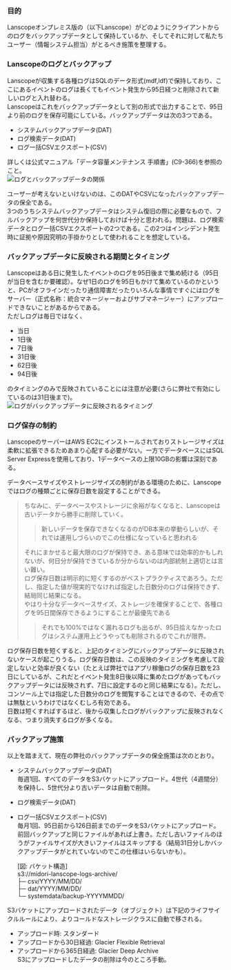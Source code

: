 ### 目的
Lanscopeオンプレミス版の（以下Lanscope）がどのようにクライアントからのログをバックアップデータとして保持しているか、そしてそれに対して私たちユーザー（情報システム担当）がとるべき施策を整理する。

### Lanscopeのログとバックアップ
Lanscopeが収集する各種ログはSQLのデータ形式(mdf,ldf)で保持しており、ここにあるイベントのログは長くてもイベント発生から95日経つと削除されて新しいログと入れ替わる。<br>
Lanscopeはこれをバックアップデータとして別の形式で出力することで、95日より前のログを保存可能にしている。バックアップデータは次の3つである。<br>
- システムバックアップデータ(DAT)<br>
- ログ検索データ(DAT)<br>
- ログ一括CSVエクスポート(CSV)<br>

詳しくは公式マニュアル「データ容量メンテナンス 手順書」(C9-366)を参照のこと。<br>
![ログとバックアップデータの関係](https://github.com/user-attachments/assets/b5430a33-9962-459c-b5ef-91c503f7659c "ログとバックアップデータの関係")<br>

ユーザーが考えないといけないのは、このDATやCSVになったバックアップデータの保全である。<br>
3つのうちシステムバックアップデータはシステム復旧の際に必要なもので、フルバックアップを何世代分か保持しておけば十分と思われる。問題は、ログ検索データとログ一括CSVエクスポートの2つである。この2つはインシデント発生時に証拠や原因究明の手掛かりとして使われることを想定している。<br>

### バックアップデータに反映される期間とタイミング

Lanscopeはある日に発生したイベントのログを95日後まで集め続ける（95日が当日を含むか要確認）。なぜ1日のログを95日もかけて集めているのかというと、PCがオフラインだったり通信障害だったりいろんな事情ですぐにはログをサーバー（正式名称：統合マネージャーおよびサブマネージャー）にアップロードできないことがあるからである。<br>
ただしログは毎日ではなく、
- 当日
- 1日後
- 7日後
- 31日後
- 62日後
- 94日後

のタイミングのみで反映されていることには注意が必要(さらに弊社で有効にしているのは31日後まで)。<br>
![ログがバックアップデータに反映されるタイミング](https://github.com/user-attachments/assets/f2c9ff13-4dc2-4e11-b5f9-ee465589f8fa "ログがバックアップデータに反映されるタイミング")<br>

### ログ保存の制約

LanscopeのサーバーはAWS EC2にインストールされておりストレージサイズは柔軟に拡張できるためあまり心配する必要がない。一方でデータベースにはSQL Server Expressを使用しており、1データベースの上限10GBの影響は深刻である。<br>

データベースサイズやストレージサイズの制約がある環境のために、Lanscopeではログの種類ごとに保存日数を設定することができる。<br>

> ちなみに、データベースやストレージに余裕がなくなると、Lanscopeは古いデータから勝手に削除していく。<br>
> >新しいデータを保存できなくなるのがDB本来の挙動らしいが、それでは運用しづらいのでこの仕様になっていると思われる<br>
>
> それにまかせると最大限のログが保持でき、ある意味では効率的かもしれないが、何日分が保持できているか分からないのは内部統制上適切とは言い難い。<br>
> ログ保存日数は明示的に短くするのがベストプラクティスであろう。ただし、指定した値が現実的でなければ指定した日数分のログは保持できず、結局同じ結果になる。<br>
> やはり十分なデータベースサイズ、ストレージを確保することで、各種ログを95日間保存できるようにすることが最優先である
> >それでも100%ではなく漏れるログも出るが、95日拾えなかったログはシステム運用上どうやっても削除されるのでこれが限界。

ログ保存日数を短くすると、上記のタイミングにバックアップデータに反映されないケースが起こりうる。ログ保存日数は、この反映のタイミングを考慮して設定しないと効率が良くない（たとえば弊社ではアプリ稼働ログの保存日数を23日にしているが、これだとイベント発生8日後以降に集めたログがあってもバックアップデータには反映されず、7日に設定するのと同じ結果になる）。ただし、コンソール上では指定した日数分のログを閲覧することはできるので、その点では無駄というわけではなくむしろ有効である。<br>
日数は短くすればするほど、後から収集したログがバックアップに反映されなくなる、つまり消失するログが多くなる。

### バックアップ施策

以上を踏まえて、現在の弊社のバックアップデータの保全施策は次のとおり。<br>
- システムバックアップデータ(DAT)<br>
毎週1回、すべてのデータをS3バケットにアップロード。4世代（4週間分）を保持し、5世代分より古いデータは自動で削除。<br>
- ログ検索データ(DAT)<br>
- ログ一括CSVエクスポート(CSV)<br>
毎月1回、95日前から126日前までのデータをS3バケットにアップロード。前回バックアップと同じファイルがあれば上書き。ただし古いファイルのほうがファイルサイズが大きいファイルはスキップする（結局31日分しかバックアップデータがとれていないのでこの仕様はいらないかも）。<br>

    [図: バケット構造]<br>
    s3://midori-lanscope-logs-archive/<br>
    ├─ csv/YYYY/MM/DD/<br>
    ├─ dat/YYYY/MM/DD/<br>
    └─ systemdata/backup-YYYYMMDD/<br>

S3バケットにアップロードされたデータ（オブジェクト）は下記のライフサイクルルールにより、よりコールドなストレージクラスに自動で移される。<br>
- アップロード時: スタンダード<br>
- アップロードから30日経過: Glacier Flexible Retrieval<br>
- アップロードから365日経過: Glacier Deep Archive<br>
S3にアップロードしたデータの削除は今のところ手動。<br>
